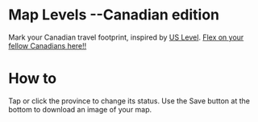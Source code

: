 # Map Levels --Canadian edition 
Mark your Canadian travel footprint, inspired by [US Level](https://tenpages.github.io/us-level/us.html). 
[Flex on your fellow Canadians here!!](https://canada-level.vercel.app/)


# How to
Tap or click the province to change its status. Use the Save button at the bottom to download an image of your map. 

